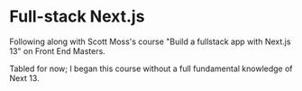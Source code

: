 # Full-stack Next.js

Following along with Scott Moss's course "Build a fullstack app with Next.js 13" on Front End Masters.

Tabled for now; I began this course without a full fundamental knowledge of Next 13.
